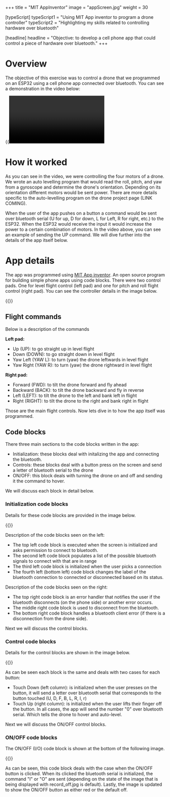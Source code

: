 +++
title = "MIT AppInventor"
image = "appScreen.jpg"
weight = 30

[typeScript] 
typeScript1 = "Using MIT App inventor to program a drone controller" 
typeScript2 = "Highlighting my skills related to controlling hardware over bluetooth"

[headline]
headline = "Objective: to develop a cell phone app that could control a piece of hardware over bluetooth."
+++

# Overview

The objective of this exercise was to control a drone that we programmed on an ESP32 using a cell phone app connected over bluetooth. You can see a demonstration in the video below:

{{<video appDemo.mp4>}}

# How it worked

As you can see in the video, we were controlling the four motors of a drone. We wrote an auto levelling program that would read the roll, pitch, and yaw from a gyroscope and determine the drone's orientation. Depending on its orientation different motors would be sent power. There are more details specific to the auto-levelling program on the drone project page (LINK COMING). 

When the user of the app pushes on a button a command would be sent over bluetooth serial (U for up, D for down, L for Left, R for right, etc.) to the ESP32. When the ESP32 would receive the input it would increase the power to a certain combination of motors. In the video above, you can see an example of sending the UP command. We will dive further into the details of the app itself below.

# App details

The app was programmed using [MIT App inventor](https://ai2.appinventor.mit.edu/). An open source program for building simple phone apps using code blocks.  There were two control pads. One for level flight control (left pad) and one for pitch and roll flight control (right pad). You can see the controller details in the image below.

{{<image appScreen.jpg>}}

## Flight commands

Below is a description of the commands 

**Left pad:**  

- Up (UP): to go straight up in level flight
- Down (DOWN): to go straight down in level flight
- Yaw Left (YAW L): to turn (yaw) the drone leftwards in level flight
- Yaw Right (YAW R): to turn (yaw) the drone rightward in level flight 

**Right pad:**  

- Forward (FWD): to tilt the drone forward and fly ahead
- Backward (BACK): to tilt the drone backward and fly in reverse
- Left (LEFT): to tilt the drone to the left and bank left in flight
- Right (RIGHT): to tilt the drone to the right and bank right in flight

Those are the main flight controls. Now lets dive in to how the app itself was programmed.

## Code blocks

There three main sections to the code blocks written in the app: 

- Initialization: these blocks deal with initalizing the app and connecting the bluetooth.
- Controls: these blocks deal with a button press on the screen and send a letter of bluetooth serial to the drone
- ON/OFF: this block deals with turning the drone on and off and sending it the command to hover.

We will discuss each block in detail below.

### Initialization code blocks

Details for these code blocks are provided in the image below.

{{<image block1.jpg>}}

Description of the code blocks seen on the left: 

- The top left code block is executed when the screen is initialized and asks permission to connect to bluetooth.
- The second left code block populates a list of the possible bluetooth signals to connect with that are in range
- The third left code block is initialized when the user picks a connection
- The fourth left (bottom left) code block changes the label of the bluetooth connection to connected or disconnected based on its status.

Description of the code blocks seen on the right:

- The top right code block is an error handler that notifies the user if the bluetooth disconnects (on the phone side) or another error occurs.
- The middle right code block is used to disconnect from the bluetooth.
- The bottom right code block handles a bluetooth client error (if there is a disconnection from the drone side).

Next we will discuss the control blocks.

### Control code blocks

Details for the control blocks are shown in the image below.

{{<image block2.jpg>}}

As can be seen each block is the same and deals with two cases for each button:

- Touch Down (left column): is initialized when the user presses on the button, it will send a letter over bluetooth serial that corresponds to the button touched (U, D, F, B, L, R, l, r)
- Touch Up (right column): is initialized when the user lifts their finger off the button. In all cases, the app will send the number "0" over bluetooth serial. Which tells the drone to hover and auto-level.

Next we will discuss the ON/OFF control blocks.

### ON/OFF code blocks

The ON/OFF (I/O) code block is shown at the bottom of the following image. 

{{<image block3.jpg>}}

As can be seen, this code block deals with the case when the ON/OFF button is clicked. When its clicked the bluetooth serial is initialized, the command "I" or "O" are sent (depending on the state of the image that is being displayed with record_off.jpg is default). Lastly, the image is updated to show the ON/OFF button as either red or the default off.

